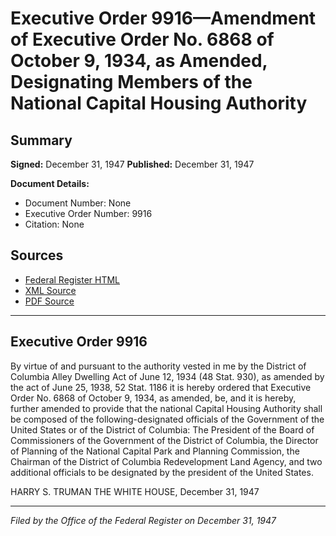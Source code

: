 # Executive Order 9916—Amendment of Executive Order No. 6868 of October 9, 1934, as Amended, Designating Members of the National Capital Housing Authority

## Summary

**Signed:** December 31, 1947
**Published:** December 31, 1947

**Document Details:**
- Document Number: None
- Executive Order Number: 9916
- Citation: None

## Sources
- [Federal Register HTML](https://www.presidency.ucsb.edu/documents/executive-order-9916-amendment-executive-order-no-6868-october-9-1934-amended-designating)
- [XML Source](None)
- [PDF Source](None)

---

## Executive Order 9916

By virtue of and pursuant to the authority vested in me by the District of Columbia Alley Dwelling Act of June 12, 1934 (48 Stat. 930), as amended by the act of June 25, 1938, 52 Stat. 1186 it is hereby ordered that Executive Order No. 6868 of October 9, 1934, as amended, be, and it is hereby, further amended to provide that the national Capital Housing Authority shall be composed of the following-designated officials of the Government of the United States or of the District of Columbia: The President of the Board of Commissioners of the Government of the District of Columbia, the Director of Planning of the National Capital Park and Planning Commission, the Chairman of the District of Columbia Redevelopment Land Agency, and two additional officials to be designated by the president of the United States.

HARRY S. TRUMAN
THE WHITE HOUSE,
December 31, 1947

---

*Filed by the Office of the Federal Register on December 31, 1947*
